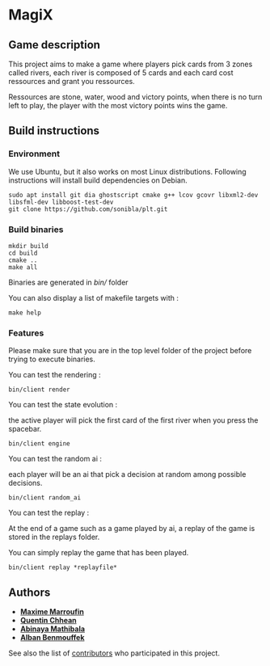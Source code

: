 # MagiX

## Game description

This project aims to make a game where players pick cards from 3 zones called rivers, each river is composed of 5 cards and each card cost ressources and grant you ressources.

Ressources are stone, water, wood and victory points, when there is no turn left to play, the player with the most victory points wins the game. 

## Build instructions

### Environment

We use Ubuntu, but it also works on most Linux distributions.
Following instructions will install build dependencies on Debian.

```
sudo apt install git dia ghostscript cmake g++ lcov gcovr libxml2-dev libsfml-dev libboost-test-dev
git clone https://github.com/sonibla/plt.git
```

### Build binaries

```
mkdir build
cd build
cmake ..
make all
```

Binaries are generated in *bin/* folder

You can also display a list of makefile targets with :
```
make help
```

### Features
Please make sure that you are in the top level folder of the project before trying to execute binaries.

You can test the rendering :
```
bin/client render
```

You can test the state evolution :

the active player will pick the first card of the first river when you press the spacebar.
```
bin/client engine
```

You can test the random ai :

each player will be an ai that pick a decision at random among possible decisions.
```
bin/client random_ai
```

You can test the replay :

At the end of a game such as a game played by ai, a replay of the game is stored in the replays folder.

You can simply replay the game that has been played.
```
bin/client replay *replayfile*
```


## Authors

* [**Maxime Marroufin**](https://github.com/Marroufin)
* [**Quentin Chhean**](https://github.com/quenchhe)
* [**Abinaya Mathibala**](https://github.com/AbinayaM-coder)
* [**Alban Benmouffek**](https://github.com/sonibla)

See also the list of [contributors](https://github.com/sonibla/plt/contributors) who participated in this project.
